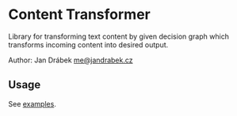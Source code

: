 # Content Transformer

Library for transforming text content by given decision graph which transforms incoming content into desired output.

Author: Jan Drábek <me@jandrabek.cz>

## Usage

See [examples](examples).